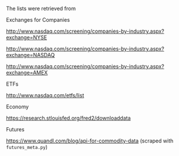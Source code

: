 The lists were retrieved from

Exchanges for Companies

http://www.nasdaq.com/screening/companies-by-industry.aspx?exchange=NYSE

http://www.nasdaq.com/screening/companies-by-industry.aspx?exchange=NASDAQ

http://www.nasdaq.com/screening/companies-by-industry.aspx?exchange=AMEX

ETFs

http://www.nasdaq.com/etfs/list

Economy

https://research.stlouisfed.org/fred2/downloaddata

Futures

https://www.quandl.com/blog/api-for-commodity-data (scraped with `futures_meta.py`)


